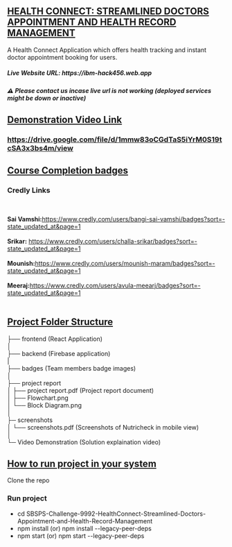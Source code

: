 <h2><u>HEALTH CONNECT: STREAMLINED DOCTORS APPOINTMENT AND HEALTH RECORD MANAGEMENT</u></h2>
A Health Connect Application which offers health tracking and instant doctor appointment booking for users.
<h5 style="display:flex">Live Website URL: https://ibm-hack456.web.app</h5>
<h5>⚠️ Please contact us incase live url is not working (deployed services might be down or inactive)</h5>


<h2><u>Demonstration Video Link</u>
<h3><a href="https://drive.google.com/file/d/1mmw83oCGdTaS5iYrM0S19tcSA3x3bs4m/view">https://drive.google.com/file/d/1mmw83oCGdTaS5iYrM0S19tcSA3x3bs4m/view</a></h3>
</h2>

<h2><u>Course Completion badges</u></h2>
<h3>Credly Links</h3><br/>

<b>Sai Vamshi:</b>https://www.credly.com/users/bangi-sai-vamshi/badges?sort=-state_updated_at&page=1<br/><br/>
<b>Srikar:</b> https://www.credly.com/users/challa-srikar/badges?sort=-state_updated_at&page=1<br/><br/>
<b>Mounish:</b>https://www.credly.com/users/mounish-maram/badges?sort=-state_updated_at&page=1<br/><br/>
<b>Meeraj:</b>https://www.credly.com/users/avula-meearj/badges?sort=-state_updated_at&page=1<br/><br/>

<h2><u>Project Folder Structure</u></h2>
├── frontend (React Application)<br/>
│<br/>
├── backend (Firebase application)<br/>
|<br/>
├── badges (Team members badge images)<br/>
│<br/>
├── project report<br/>
│   ├── project report.pdf (Project report document)<br/>
│   ├── Flowchart.png<br/>
│   └── Block Diagram.png<br/>
│<br/>
├─ screenshots<br/>
│   └── screenshots.pdf (Screenshots of Nutricheck in mobile view)<br/>
│<br/>
└─ Video Demonstration (Solution explaination video)<br/>

<h2><u>How to run project in your system</u></h2>
Clone the repo
<h3>Run project</h3>
<ul>
    <li>cd SBSPS-Challenge-9992-HealthConnect-Streamlined-Doctors-Appointment-and-Health-Record-Management</li>
    <li>npm install (or) npm install --legacy-peer-deps</li>
    <li>npm start (or) npm start --legacy-peer-deps</li>
</ul>
